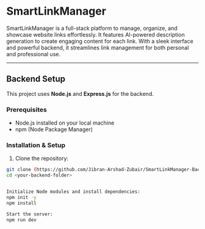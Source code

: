 # SmartLinkManager

SmartLinkManager is a full-stack platform to manage, organize, and showcase website links effortlessly. It features AI-powered description generation to create engaging content for each link. With a sleek interface and powerful backend, it streamlines link management for both personal and professional use.

---

## Backend Setup

This project uses **Node.js** and **Express.js** for the backend.

### Prerequisites
- Node.js installed on your local machine
- npm (Node Package Manager)

### Installation & Setup

1. Clone the repository:

```bash
git clone (https://github.com/Jibran-Arshad-Zubair/SmartLinkManager-Backend.git)
cd <your-backend-folder>


Initialize Node modules and install dependencies:
npm init -y
npm install

Start the server:
npm run dev

